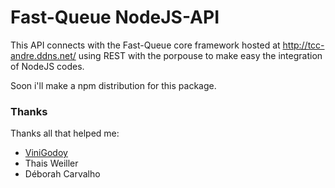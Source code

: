 # Fast-Queue NodeJS-API #

This API connects with the Fast-Queue core framework hosted at http://tcc-andre.ddns.net/ using REST with the porpouse to make easy the integration of NodeJS codes.

Soon i'll make a npm distribution for this package.


### Thanks ###

Thanks all that helped me:
* [ViniGodoy](https://github.com/vinigodoy)
* Thais Weiller
* Déborah Carvalho
